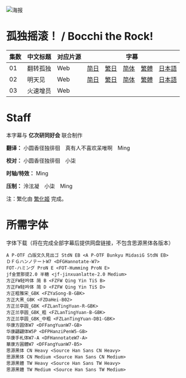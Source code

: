 ![海报](Poster.png)

# 孤独摇滚！ / Bocchi the Rock!
| 集数 | 中文标题 | 对应片源 | 字幕 |
| ---- | ---- | ---- | ---- |
| 01 | 翻转孤独 | Web | [简日](https://raw.githubusercontent.com/MingYSub/SubArchive/main/Archive/Bocchi%20the%20Rock!/%5BMingY%26Billion%20Meta%20Lab%5D%20Bocchi%20the%20Rock!%20%5B01%5D.CHS_JPN.ass)　[繁日](https://raw.githubusercontent.com/MingYSub/SubArchive/main/Archive/Bocchi%20the%20Rock!/%5BMingY%26Billion%20Meta%20Lab%5D%20Bocchi%20the%20Rock!%20%5B01%5D.CHT_JPN.ass)　[简体](https://raw.githubusercontent.com/MingYSub/SubArchive/main/Archive/Bocchi%20the%20Rock!/%5BMingY%26Billion%20Meta%20Lab%5D%20Bocchi%20the%20Rock!%20%5B01%5D.CHS.ass)　[繁體](https://raw.githubusercontent.com/MingYSub/SubArchive/main/Archive/Bocchi%20the%20Rock!/%5BMingY%26Billion%20Meta%20Lab%5D%20Bocchi%20the%20Rock!%20%5B01%5D.CHT.ass)　[日本語](https://raw.githubusercontent.com/MingYSub/SubArchive/main/Archive/Bocchi%20the%20Rock!/%5BMingY%26Billion%20Meta%20Lab%5D%20Bocchi%20the%20Rock!%20%5B01%5D.JPN.ass) |
| 02 | 明天见 | Web | [简日](https://raw.githubusercontent.com/MingYSub/SubArchive/main/Archive/Bocchi%20the%20Rock!/%5BMingY%26Billion%20Meta%20Lab%5D%20Bocchi%20the%20Rock!%20%5B02%5D.CHS_JPN.ass)　[繁日](https://raw.githubusercontent.com/MingYSub/SubArchive/main/Archive/Bocchi%20the%20Rock!/%5BMingY%26Billion%20Meta%20Lab%5D%20Bocchi%20the%20Rock!%20%5B02%5D.CHT_JPN.ass)　[简体](https://raw.githubusercontent.com/MingYSub/SubArchive/main/Archive/Bocchi%20the%20Rock!/%5BMingY%26Billion%20Meta%20Lab%5D%20Bocchi%20the%20Rock!%20%5B02%5D.CHS.ass)　[繁體](https://raw.githubusercontent.com/MingYSub/SubArchive/main/Archive/Bocchi%20the%20Rock!/%5BMingY%26Billion%20Meta%20Lab%5D%20Bocchi%20the%20Rock!%20%5B02%5D.CHT.ass)　[日本語](https://raw.githubusercontent.com/MingYSub/SubArchive/main/Archive/Bocchi%20the%20Rock!/%5BMingY%26Billion%20Meta%20Lab%5D%20Bocchi%20the%20Rock!%20%5B02%5D.JPN.ass) |
| 03 | 火速增员 | Web |  |

# Staff
本字幕与 **亿次研同好会** 联合制作

**翻译：** 小圆香径独徘徊　真有人不喜欢呆唯啊　Ming

**校对：** 小圆香径独徘徊　小柒

**时轴/特效：** Ming

**压制：** 泠泫凝　小柒　Ming

注：繁化由 [繁化姬](https://zhconvert.org) 完成。

# 所需字体
字体下载（将在完成全部字幕后提供网盘链接，不包含思源黑体各版本）

```
A P-OTF 凸版文久見出ゴ StdN EB <A P-OTF Bunkyu MidasiG StdN EB>
ＤＦＧハンノテートW7 <DFGHannotate-W7>
FOT-ハミング ProN E <FOT-Humming ProN E>
jf金萱那提2.0 半糖 <jf-jinxuanlatte-2.0 Medium>
方正FW轻吟体 简 B <FZFW Qing Yin TiS B>
方正FW轻吟体 简 D <FZFW Qing Yin TiS D>
方正粗雅宋_GBK <FZYaSong-B-GBK>
方正大黑_GBK <FZDaHei-B02>
方正兰亭圆_GBK <FZLanTingYuan-R-GBK>
方正兰亭圆_GBK_粗 <FZLanTingYuan-B-GBK>
方正兰亭圆_GBK_中粗 <FZLanTingYuan-DB1-GBK>
华康方圆体W7 <DFFangYuanW7-GB>
华康翩翩体W5P <DFPHanziPenW5-GB>
华康手札体W7-A <DFHannotateW7-A>
華康方圓體W7 <DFFangYuanW7-B5>
思源黑体 CN Heavy <Source Han Sans CN Heavy>
思源黑体 CN Medium <Source Han Sans CN Medium>
思源黑體 TW Heavy <Source Han Sans TW Heavy>
思源黑體 TW Medium <Source Han Sans TW Medium>
```
